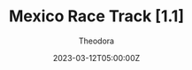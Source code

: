 ---
title: "Mexico Race Track [1.1]"
meta_title: ""
description: "Autódromo Hermanos Rodríguez - Mexico Race Track by VRC for assetto corsa"
date: 2023-03-12T05:00:00Z
image: "images/tracks/vrc-mexico.jpg"
categories: ["Track"]
author: "Theodora"
tags: ["Mexico", "F1", "TCR", "NASCAR", "VRC"]
draft: false
tracklink: https://modsfire.com/QDi4O7U64ayFiQ6
trackzipsize: "499 MB"
tracklocation: Mexico
trackimage: mexico-circuit
trackcity: Mexico City
trackwidth: 10-12
trackhosted: ["F1", "NASCAR", "FE", "TCR"]
tracktype: ["Circuit", 'Loop']
trackclass: 1 
trackLength: 4.3
trackopened: 1959
tracklayout: 3
trackpitboxes: 40
trackcreator: VRC
# trackcsp1: "Unknown"
trackcreatorfull: Virtual Racing Cars
trackcreatorlink: https://www.virtual-racing-cars.com/p/ac-vrc-mexico-race-track/
trackversion: "1.1"
trackcsp: "0.26"
trackname: "Autódromo Hermanos Rodríguez"
trackfolder: "vrc_mexico"
trackhost: ModsFire
trackmainimage: mI5HP1X
trackgallery: ["5RCnsZd", "rOb9mVc", "efzPvI1"]
---
